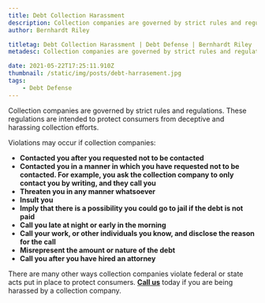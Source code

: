 ```yaml
---
title: Debt Collection Harassment
description: Collection companies are governed by strict rules and regulations.
author: Bernhardt Riley

titletag: Debt Collection Harassment | Debt Defense | Bernhardt Riley
metadesc: Collection companies are governed by strict rules and regulations.

date: 2021-05-22T17:25:11.910Z
thumbnail: /static/img/posts/debt-harrasement.jpg
tags:
    - Debt Defense
---
```


<!--StartFragment-->

Collection companies are governed by strict rules and regulations. These regulations are intended to protect consumers from deceptive and harassing collection efforts.

Violations may occur if collection companies:

-   **Contacted you after you requested not to be contacted**
-   **Contacted you in a manner in which you have requested not to be contacted. For example, you ask the collection company to only contact you by writing, and they call you**
-   **Threaten you in any manner whatsoever**
-   **Insult you**
-   **Imply that there is a possibility you could go to jail if the debt is not paid**
-   **Call you late at night or early in the morning**
-   **Call your work, or other individuals you know, and disclose the reason for the call**
-   **Misrepresent the amount or nature of the debt**
-   **Call you after you have hired an attorney**

There are many other ways collection companies violate federal or state acts put in place to protect consumers. **[Call us](https://brflorida.com/contact)** today if you are being
harassed by a collection company.

<!--EndFragment-->
